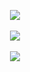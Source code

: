<p align="center">
  <img src ="https://github-readme-stats.vercel.app/api?username=kaje94&show_icons=true&count_private=true&theme=dark&hide_border=true&hide=issues,contribs">
  <br>
  <br>
  <img src ="https://github-readme-stats.vercel.app/api/top-langs/?username=kaje94&layout=compact&hide_border=true&theme=dark&langs_count=6&hide=css">
  <br>
  <br>
  <img src ="https://github-readme-streak-stats.herokuapp.com?user=kaje94&theme=dark&hide_border=true&include_all_commits=true">
  <br>
  <br>
</p>

